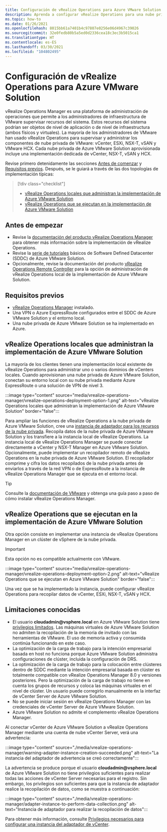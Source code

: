 ```yaml
---
title: Configuración de vRealize Operations para Azure VMware Solution
description: Aprenda a configurar vRealize Operations para una nube privada de Azure VMware Solution.
ms.topic: how-to
ms.date: 01/26/2021
ms.openlocfilehash: 8015bb61a7401b4c97807e0256e06d4967c39026
ms.sourcegitcommit: 32e0fedb80b5a5ed0d2336cea18c3ec3b5015ca1
ms.translationtype: HT
ms.contentlocale: es-ES
ms.lasthandoff: 03/30/2021
ms.locfileid: "104802495"
---
```

# <a name="set-up-vrealize-operations-for-azure-vmware-solution"></a>Configuración de vRealize Operations para Azure VMware Solution


vRealize Operations Manager es una plataforma de administración de operaciones que permite a los administradores de infraestructura de VMware supervisar recursos del sistema. Estos recursos del sistema podrían ser objetos de nivel de aplicación o de nivel de infraestructura (ambos físicos y virtuales). La mayoría de los administradores de VMware han usado vRealize Operations para supervisar y administrar los componentes de nube privada de VMware: vCenter, ESXi, NSX-T, vSAN y VMware HCX.  Cada nube privada de Azure VMware Solution aprovisionada incluye una implementación dedicada de vCenter, NSX-T, vSAN y HCX. 

Revise primero detenidamente las secciones [Antes de comenzar](#before-you-begin) y [Requisitos previos](#prerequisites). Después, se le guiará a través de las dos topologías de implementación típicas:

> [!div class="checklist"]
> * [vRealize Operations locales que administran la implementación de Azure VMware Solution](#on-premises-vrealize-operations-managing-azure-vmware-solution-deployment)
> * [vRealize Operations que se ejecutan en la implementación de Azure VMware Solution](#vrealize-operations-running-on-azure-vmware-solution-deployment)

## <a name="before-you-begin"></a>Antes de empezar
* Revise la [documentación del producto vRealize Operations Manager](https://docs.vmware.com/en/vRealize-Operations-Manager/8.1/com.vmware.vcom.vapp.doc/GUID-7FFC61A0-7562-465C-A0DC-46D092533984.html) para obtener más información sobre la implementación de vRealize Operations. 
* Revise la [serie de tutoriales](tutorial-network-checklist.md) básicos de Software Defined Datacenter (SDDC) de Azure VMware Solution.
* Opcionalmente, revise la documentación del producto [vRealize Operations Remote Controller](https://docs.vmware.com/en/vRealize-Operations-Manager/8.1/com.vmware.vcom.vapp.doc/GUID-263F9219-E801-4383-8A59-E84F3D01ED6B.html) para la opción de administración de vRealize Operations local de la implementación de Azure VMware Solution. 


## <a name="prerequisites"></a>Requisitos previos
* [vRealize Operations Manager](https://docs.vmware.com/en/vRealize-Operations-Manager/8.1/com.vmware.vcom.vapp.doc/GUID-7FFC61A0-7562-465C-A0DC-46D092533984.html) instalado.
* Una VPN o Azure ExpressRoute configurados entre el SDDC de Azure VMware Solution y el entorno local.
* Una nube privada de Azure VMware Solution se ha implementado en Azure.



## <a name="on-premises-vrealize-operations-managing-azure-vmware-solution-deployment"></a>vRealize Operations locales que administran la implementación de Azure VMware Solution
La mayoría de los clientes tienen una implementación local existente de vRealize Operations para administrar uno o varios dominios de vCenters locales. Cuando aprovisionan una nube privada de Azure VMware Solution, conectan su entorno local con su nube privada mediante Azure ExpressRoute o una solución de VPN de nivel 3.  

:::image type="content" source="media/vrealize-operations-manager/vrealize-operations-deployment-option-1.png" alt-text="vRealize Operations locales que administran la implementación de Azure VMware Solution" border="false":::

Para ampliar las funciones de vRealize Operations a la nube privada de Azure VMware Solution, cree una [instancia de adaptador para los recursos de la nube privada](https://docs.vmware.com/en/vRealize-Operations-Manager/8.1/com.vmware.vcom.config.doc/GUID-640AD750-301E-4D36-8293-1BFEB67E2600.html). Recopila datos de la nube privada de Azure VMware Solution y los transfiere a la instancia local de vRealize Operations. La instancia local de vRealize Operations Manager se puede conectar directamente a vCenter y NSX-T Manager en Azure VMware Solution. Opcionalmente, puede implementar un recopilador remoto de vRealize Operations en la nube privada de Azure VMware Solution. El recopilador comprime y cifra los datos recopilados de la nube privada antes de enviarlos a través de la red VPN o de ExpressRoute a la instancia de vRealize Operations Manager que se ejecuta en el entorno local. 

> [!TIP]
> Consulte la [documentación de VMware](https://docs.vmware.com/en/vRealize-Operations-Manager/8.1/com.vmware.vcom.vapp.doc/GUID-7FFC61A0-7562-465C-A0DC-46D092533984.html) y obtenga una guía paso a paso de cómo instalar vRealize Operations Manager. 



## <a name="vrealize-operations-running-on-azure-vmware-solution-deployment"></a>vRealize Operations que se ejecutan en la implementación de Azure VMware Solution

Otra opción consiste en implementar una instancia de vRealize Operations Manager en un clúster de vSphere de la nube privada. 

>[!IMPORTANT]
>Esta opción no es compatible actualmente con VMware.

:::image type="content" source="media/vrealize-operations-manager/vrealize-operations-deployment-option-2.png" alt-text="vRealize Operations que se ejecutan en Azure VMware Solution" border="false":::

Una vez que se ha implementado la instancia, puede configurar vRealize Operations para recopilar datos de vCenter, ESXi, NSX-T, vSAN y HCX. 



## <a name="known-limitations"></a>Limitaciones conocidas

- El usuario **cloudadmin\@vsphere.local** en Azure VMware Solution tiene [privilegios limitados](concepts-identity.md).  Las máquinas virtuales de Azure VMware Solution no admiten la recopilación de la memoria de invitado con las herramientas de VMware.  El uso de memoria activa y consumida continúa funcionando en este caso.
- La optimización de la carga de trabajo para la intención empresarial basada en host no funciona porque Azure VMware Solution administra configuraciones de clúster, incluida la configuración de DRS.
- La optimización de la carga de trabajo para la colocación entre clústeres dentro de SDDC mediante la intención empresarial basada en clúster es totalmente compatible con vRealize Operations Manager 8.0 y versiones posteriores. Pero la optimización de la carga de trabajo no tiene en cuenta los grupos de recursos y coloca las máquinas virtuales en el nivel de clúster. Un usuario puede corregirlo manualmente en la interfaz de vCenter Server de Azure VMware Solution.
- No se puede iniciar sesión en vRealize Operations Manager con las credenciales de vCenter Server de Azure VMware Solution. 
- Azure VMware Solution no admite el complemento vRealize Operations Manager.

Al conectar vCenter de Azure VMware Solution a vRealize Operations Manager mediante una cuenta de nube vCenter Server, verá una advertencia:

:::image type="content" source="./media/vrealize-operations-manager/warning-adapter-instance-creation-succeeded.png" alt-text="La instancia del adaptador de advertencia se creó correctamente":::

La advertencia se produce porque el usuario **cloudadmin\@vsphere.local** de Azure VMware Solution no tiene privilegios suficientes para realizar todas las acciones de vCenter Server necesarias para el registro. Sin embargo, los privilegios son suficientes para que la instancia de adaptador realice la recopilación de datos, como se muestra a continuación:

:::image type="content" source="./media/vrealize-operations-manager/adapter-instance-to-perform-data-collection.png" alt-text="Instancia de adaptador para realizar la recopilación de datos":::

Para obtener más información, consulte [Privilegios necesarios para configurar una instancia del adaptador de vCenter](https://docs.vmware.com/en/vRealize-Operations-Manager/8.1/com.vmware.vcom.core.doc/GUID-3BFFC92A-9902-4CF2-945E-EA453733B426.html).

<!-- LINKS - external -->


<!-- LINKS - internal -->




